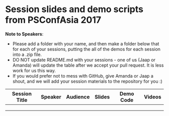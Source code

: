 # Session slides and demo scripts from PSConfAsia 2017

**Note to Speakers**:

- Please add a folder with your name, and then make a folder below that for each of your sessions, putting the all of the demos for each session into a .zip file.
- DO NOT update README.md with your sessions - one of us (Jaap or Amanda) will update the table after we accept your pull request. It is less work for us this way.
- If you would prefer not to mess with GitHub, give Amanda or Jaap a shout, and we will add your session materials to the repository for you :)

| Session Title  | Speaker | Audience | Slides | Demo Code | Videos |
| ------------- | ------------- | ------------- | ------------- | ------------- | ------------- |
| | | | | | | |
| | | | | | | |
| | | | | | | |
